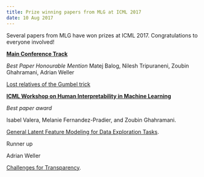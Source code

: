 ```yaml
---
title: Prize winning papers from MLG at ICML 2017
date: 10 Aug 2017
---
```



Several papers from MLG have won prizes at ICML 2017. Congratulations to everyone involved!

**[Main Conference Track](https://2017.icml.cc/Conferences/2017/Awards)**

_Best Paper Honourable Mention_
Matej Balog, Nilesh Tripuraneni, Zoubin Ghahramani, Adrian Weller

[Lost relatives of the Gumbel trick](http://proceedings.mlr.press/v70/balog17a.html)

**[ICML Workshop on Human Interpretability in Machine Learning](https://sites.google.com/view/whi2017/home)**

_Best paper award_

Isabel Valera, Melanie Fernandez-Pradier, and Zoubin Ghahramani.

[General Latent Feature Modeling for Data Exploration Tasks](https://arxiv.org/abs/1707.08352).

Runner up

Adrian Weller

[Challenges for Transparency](https://arxiv.org/abs/1708.01870).